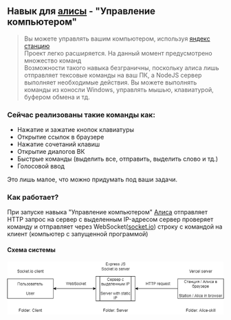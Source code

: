 ## Навык для [алисы](https://yandex.ru/alice) - "Управление компьютером"
> Вы можете управлять вашим компьютером, используя [яндекс станцию](https://yandex.ru/alice/station)  
> Проект легко расширяется. На данный момент предусмотрено множество команд  
> Возможности такого навыка безграничны, поскольку алиса лишь отправляет тексовые команды на ваш ПК, а NodeJS сервер выполняет необходимые действия. Вы можете выполнять команды из коносли Windows, управлять мышью, клавиатурой, буфером обмена и тд.

### Сейчас реализованы такие команды как:
 - Нажатие и зажатие кнопок клавиатуры
 - Открытие ссылок в браузере
 - Нажатие сочетаний клавиш
 - Открытие диалогов ВК
 - Быстрые команды (выделить все, отправить, выделить слово и тд.)
 - Голосовой ввод

Это лишь малое, что можно придумать под ваши задачи.

### Как работает?

При запуске навыка "Управление компьютером" [Алиса](https://yandex.ru/alice) отправляет HTTP запрос на сервер с выделенным IP-адресом сервер проверяет команду и отправляет через WebSocket([socket.io](https://socket.io/)) строку с командой на клиент (компьютер с запущенной программой)

#### Схема системы

![схема](scheme.png)